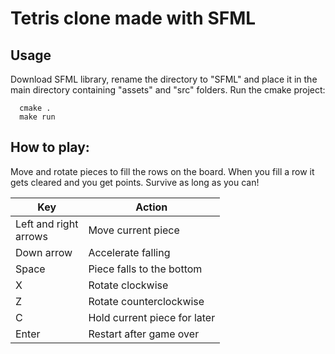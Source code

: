 # Tetris clone made with SFML
## Usage
Download SFML library, rename the directory to "SFML" and place it in the main directory containing "assets" and "src" folders.
Run the cmake project:

```
  cmake .
  make run
```


## How to play:
Move and rotate pieces to fill the rows on the board. When you fill a row it gets cleared and you get points. Survive as long as you can!

|             Key            |             Action           |
|----------------------------|------------------------------|
| Left and right<br />arrows |      Move current piece      |
|         Down arrow         |      Accelerate falling      |
|            Space           |  Piece falls to the bottom   |
|              X             |       Rotate clockwise       |
|              Z             |   Rotate counterclockwise    |
|              C             | Hold current piece for later |
|            Enter           |   Restart after game over    |
